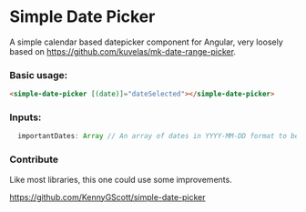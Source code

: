 # Simple Date Picker

A simple calendar based datepicker component for Angular, very loosely based on https://github.com/kuvelas/mk-date-range-picker.

### Basic usage:
```html
<simple-date-picker [(date)]="dateSelected"></simple-date-picker>
```

### Inputs:
```js
  importantDates: Array // An array of dates in YYYY-MM-DD format to be highlighted on the calendar
```

### Contribute
Like most libraries, this one could use some improvements.

https://github.com/KennyGScott/simple-date-picker
